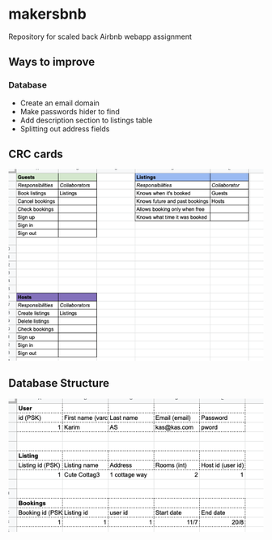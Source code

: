 # makersbnb
Repository for scaled back Airbnb webapp assignment

## Ways to improve
### Database
- Create an email domain
- Make passwords hider to find
- Add description section to listings table
- Splitting out address fields

## CRC cards
![Cards mapping MVP objects](https://github.com/karimabuseer/makersbnb/blob/main/docs/Screenshot%202021-07-26%20at%2015.04.58.png)

## Database Structure
![Database Structure](https://github.com/karimabuseer/makersbnb/blob/main/docs/Screenshot%202021-07-26%20at%2015.29.33.png)